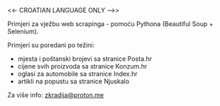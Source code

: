 <<- CROATIAN LANGUAGE ONLY -->>

Primjeri za vježbu web scrapinga - pomoću Pythona (Beautiful Soup + Selenium).

Primjeri su poredani po težini:
- mjesta i poštanski brojevi sa stranice Posta.hr
- cijene svih proizvoda sa stranice Konzum.hr
- oglasi za automobile sa stranice Index.hr
- artikli na popustu sa stranice Njuskalo

Za više info: zkradija@proton.me
